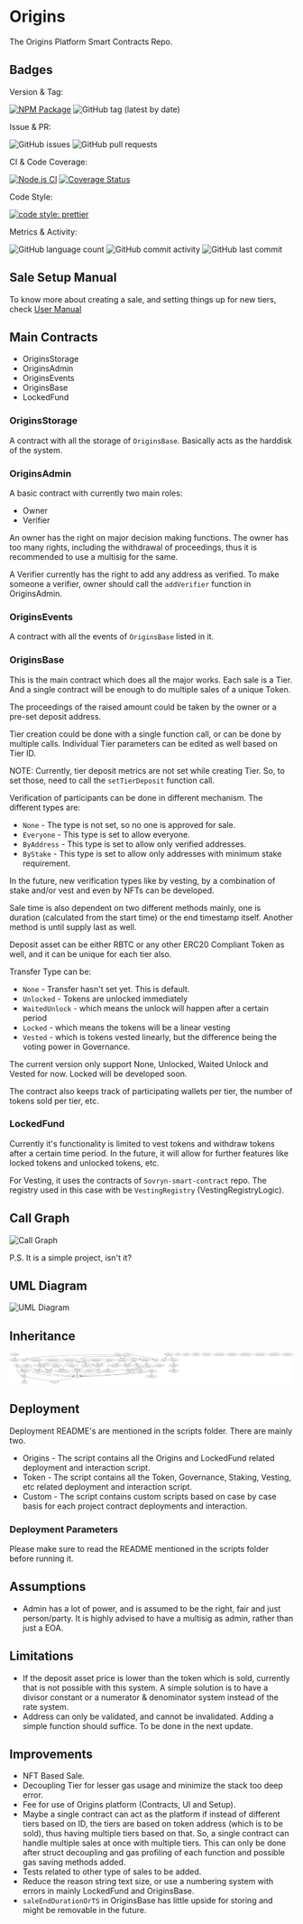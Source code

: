 # Origins

The Origins Platform Smart Contracts Repo.

## Badges

Version & Tag:

[![NPM Package](https://img.shields.io/npm/v/origins-launchpad.svg?style=flat)](https://www.npmjs.org/package/origins-launchpad)
![GitHub tag (latest by date)](https://img.shields.io/github/v/tag/Sovryn-Origins/origins)

Issue & PR:

![GitHub issues](https://img.shields.io/github/issues/Sovryn-Origins/origins)
![GitHub pull requests](https://img.shields.io/github/issues-pr/Sovryn-Origins/origins)

CI & Code Coverage:

[![Node.js CI](https://github.com/Sovryn-Origins/origins/actions/workflows/node.js.yml/badge.svg)](https://github.com/Sovryn-Origins/origins/actions/workflows/node.js.yml)
[![Coverage Status](https://coveralls.io/repos/github/Sovryn-Origins/origins/badge.svg?branch=main)](https://coveralls.io/github/Sovryn-Origins/origins?branch=main)

Code Style:

[![code style: prettier](https://img.shields.io/badge/code_style-prettier-ff69b4.svg?style=flat)](https://github.com/prettier/prettier)

Metrics & Activity:

![GitHub language count](https://img.shields.io/github/languages/count/Sovryn-Origins/origins)
![GitHub commit activity](https://img.shields.io/github/commit-activity/y/Sovryn-Origins/origins)
![GitHub last commit](https://img.shields.io/github/last-commit/Sovryn-Origins/origins)

## Sale Setup Manual

To know more about creating a sale, and setting things up for new tiers, check [User Manual](USER-MANUAL.md)

## Main Contracts

- OriginsStorage
- OriginsAdmin
- OriginsEvents
- OriginsBase
- LockedFund

### OriginsStorage

A contract with all the storage of `OriginsBase`. Basically acts as the harddisk of the system.

### OriginsAdmin

A basic contract with currently two main roles:

- Owner
- Verifier

An owner has the right on major decision making functions. The owner has too many rights, including the withdrawal of proceedings, thus it is recommended to use a multisig for the same.

A Verifier currently has the right to add any address as verified. To make someone a verifier, owner should call the `addVerifier` function in OriginsAdmin.

### OriginsEvents

A contract with all the events of `OriginsBase` listed in it.

### OriginsBase

This is the main contract which does all the major works. Each sale is a Tier. And a single contract will be enough to do multiple sales of a unique Token.

The proceedings of the raised amount could be taken by the owner or a pre-set deposit address.

Tier creation could be done with a single function call, or can be done by multiple calls. Individual Tier parameters can be edited as well based on Tier ID.

NOTE: Currently, tier deposit metrics are not set while creating Tier. So, to set those, need to call the `setTierDeposit` function call.

Verification of participants can be done in different mechanism. The different types are:

- `None` - The type is not set, so no one is approved for sale.
- `Everyone` - This type is set to allow everyone.
- `ByAddress` - This type is set to allow only verified addresses.
- `ByStake` - This type is set to allow only addresses with minimum stake requirement.

In the future, new verification types like by vesting, by a combination of stake and/or vest and even by NFTs can be developed.

Sale time is also dependent on two different methods mainly, one is duration (calculated from the start time) or the end timestamp itself. Another method is until supply last as well.

Deposit asset can be either RBTC or any other ERC20 Compliant Token as well, and it can be unique for each tier also.

Transfer Type can be:

- `None` - Transfer hasn't set yet. This is default.
- `Unlocked` - Tokens are unlocked immediately
- `WaitedUnlock` - which means the unlock will happen after a certain period
- `Locked` - which means the tokens will be a linear vesting
- `Vested` - which is tokens vested linearly, but the difference being the voting power in Governance.

The current version only support None, Unlocked, Waited Unlock and Vested for now. Locked will be developed soon.

The contract also keeps track of participating wallets per tier, the number of tokens sold per tier, etc.

### LockedFund

Currently it's functionality is limited to vest tokens and withdraw tokens after a certain time period. In the future, it will allow for further features like locked tokens and unlocked tokens, etc.

For Vesting, it uses the contracts of `Sovryn-smart-contract` repo. The registry used in this case with be `VestingRegistry` (VestingRegistryLogic).

## Call Graph

![Call Graph](callGraph.svg)

P.S. It is a simple project, isn't it?

## UML Diagram

![UML Diagram](UML.svg)

## Inheritance

![Inheritance](Inheritance.svg)

## Deployment

Deployment README's are mentioned in the scripts folder. There are mainly two.

- Origins - The script contains all the Origins and LockedFund related deployment and interaction script.
- Token - The script contains all the Token, Governance, Staking, Vesting, etc related deployment and interaction script.
- Custom - The script contains custom scripts based on case by case basis for each project contract deployments and interaction.

### Deployment Parameters

Please make sure to read the README mentioned in the scripts folder before running it.

## Assumptions

- Admin has a lot of power, and is assumed to be the right, fair and just person/party. It is highly advised to have a multisig as admin, rather than just a EOA.

## Limitations

- If the deposit asset price is lower than the token which is sold, currently that is not possible with this system. A simple solution is to have a divisor constant or a numerator & denominator system instead of the rate system.
- Address can only be validated, and cannot be invalidated. Adding a simple function should suffice. To be done in the next update.

## Improvements

- NFT Based Sale.
- Decoupling Tier for lesser gas usage and minimize the stack too deep error.
- Fee for use of Origins platform (Contracts, UI and Setup).
- Maybe a single contract can act as the platform if instead of different tiers based on ID, the tiers are based on token address (which is to be sold), thus having multiple tiers based on that. So, a single contract can handle multiple sales at once with multiple tiers. This can only be done after struct decoupling and gas profiling of each function and possible gas saving methods added.
- Tests related to other type of sales to be added.
- Reduce the reason string text size, or use a numbering system with errors in mainly LockedFund and OriginsBase.
- `saleEndDurationOrTS` in OriginsBase has little upside for storing and might be removable in the future.
